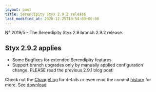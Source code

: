 ```yaml
---
layout: post
title: Serendipity Styx 2.9.2 release
last_modified_at: 2020-12-25T10:54:00+00:00
---
```


N° 2019/5 - The Serendipity Styx 2.9 branch 2.9.2 release.

## Styx 2.9.2 applies

  - Some Bugfixes for extended Serendipity features
  - Support branch upgrades only by manually applied configuration change. PLEASE read the previous 2.9.1 blog post!

Check out the [ChangeLog](https://github.com/ophian/styx/blob/2.9.2/docs/NEWS) for details or even read the commit [history](https://github.com/ophian/styx/commits/2.9.2) for more. See [download](https://github.com/ophian/styx/releases/tag/2.9.2)
